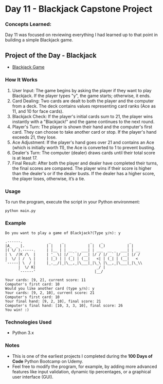 
# Day 11 - Blackjack Capstone Project

### Concepts Learned: 
Day 11 was focused on reviewing everything I had learned up to that point in building a simple Blackjack game.

## Project of the Day - Blackjack
- [Blackjack Game](Day11/main.py)

### How It Works

1. User Input: The game begins by asking the player if they want to play Blackjack. If the player types "y", the game starts; otherwise, it ends.
2. Card Dealing: Two cards are dealt to both the player and the computer from a deck. The deck contains values representing card ranks (Ace as 11, and 10 for face cards).
3. Blackjack Check: If the player's initial cards sum to 21, the player wins instantly with a "Blackjack!" and the game continues to the next round.
4. Player's Turn: The player is shown their hand and the computer's first card. They can choose to take another card or stop. If the player's hand exceeds 21, they lose.
5. Ace Adjustment: If the player's hand goes over 21 and contains an Ace (which is initially worth 11), the Ace is converted to 1 to prevent busting.
6. Dealer's Turn: The computer (dealer) draws cards until their total score is at least 17.
7. Final Result: After both the player and dealer have completed their turns, the final scores are compared. The player wins if their score is higher than the dealer's or if the dealer busts. If the dealer has a higher score, the player loses, otherwise, it’s a tie.

### Usage

To run the program, execute the script in your Python environment:

```
python main.py
```

### Example

```
Do you want to play a game of Blackjack?(Type y/n): y

.------.            _     _            _    _            _    
|A_  _ |.          | |   | |          | |  (_)          | |   
|( \/ ).-----.     | |__ | | __ _  ___| | ___  __ _  ___| | __
| \  /|K /\  |     | '_ \| |/ _` |/ __| |/ / |/ _` |/ __| |/ /
|  \/ | /  \ |     | |_) | | (_| | (__|   <| | (_| | (__|   < 
`-----| \  / |     |_.__/|_|\__,_|\___|_|\_\ |\__,_|\___|_|\_\\
      |  \/ K|                            _/ |                
      `------'                           |__/           

Your cards: [9, 2], current score: 11
Computer's first card: 10
Would you like another card (type y/n): y
Your cards: [9, 2, 10], current score: 21
Computer's first card: 10
Your final hand: [9, 2, 10], final score: 21
Computer's final hand: [10, 3, 3, 10], final score: 26
You win! :)
```

### Technologies Used
- Python 3.x

### Notes

- This is one of the earliest projects I completed during the **100 Days of Code** Python Bootcamp on Udemy.
- Feel free to modify the program, for example, by adding more advanced features like input validation, dynamic tip percentages, or a graphical user interface (GUI).
